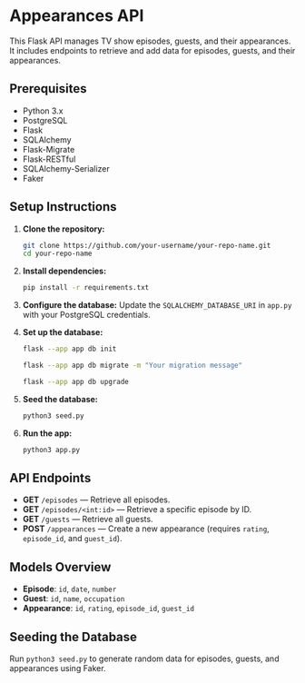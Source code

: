 # Appearances API

This Flask API manages TV show episodes, guests, and their appearances. It includes endpoints to retrieve and add data for episodes, guests, and their appearances.

## Prerequisites

- Python 3.x
- PostgreSQL
- Flask
- SQLAlchemy
- Flask-Migrate
- Flask-RESTful
- SQLAlchemy-Serializer
- Faker

## Setup Instructions

1. **Clone the repository:**
   ```bash
   git clone https://github.com/your-username/your-repo-name.git
   cd your-repo-name
   ```

2. **Install dependencies:**
   ```bash
   pip install -r requirements.txt
   ```

3. **Configure the database:**
   Update the `SQLALCHEMY_DATABASE_URI` in `app.py` with your PostgreSQL credentials.

4. **Set up the database:**
   ```bash
   flask --app app db init

   flask --app app db migrate -m "Your migration message"

   flask --app app db upgrade

   ```

5. **Seed the database:**
   ```bash
   python3 seed.py
   ```

6. **Run the app:**
   ```bash
   python3 app.py
   ```

## API Endpoints

- **GET** `/episodes` — Retrieve all episodes.
- **GET** `/episodes/<int:id>` — Retrieve a specific episode by ID.
- **GET** `/guests` — Retrieve all guests.
- **POST** `/appearances` — Create a new appearance (requires `rating`, `episode_id`, and `guest_id`).

## Models Overview

- **Episode**: `id`, `date`, `number`
- **Guest**: `id`, `name`, `occupation`
- **Appearance**: `id`, `rating`, `episode_id`, `guest_id`

## Seeding the Database

Run `python3 seed.py` to generate random data for episodes, guests, and appearances using Faker.

